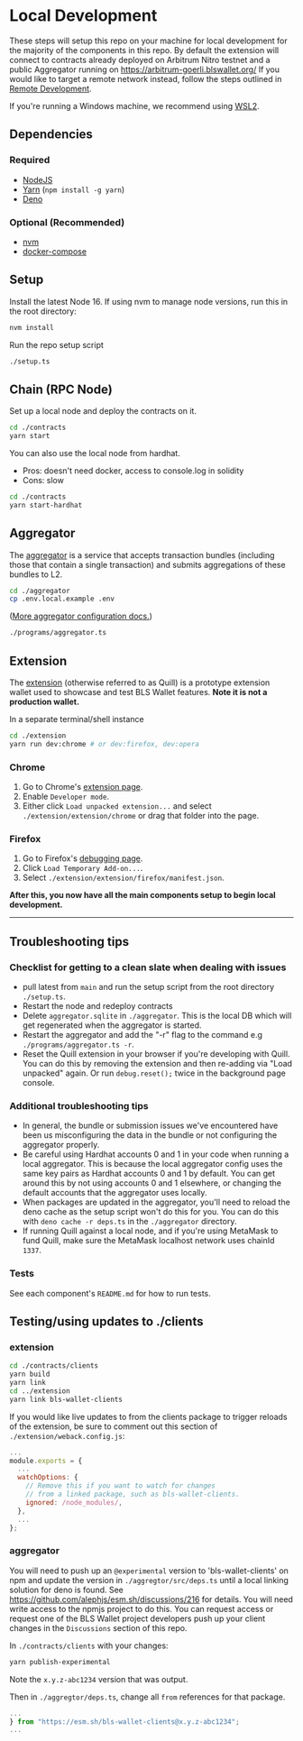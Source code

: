 # Local Development

These steps will setup this repo on your machine for local development for the majority of the components in this repo.
By default the extension will connect to contracts already deployed on Arbitrum Nitro testnet and a public Aggregator running on https://arbitrum-goerli.blswallet.org/
If you would like to target a remote network instead, follow the steps outlined in [Remote Development](./remote_development.md).

If you're running a Windows machine, we recommend using [WSL2](https://learn.microsoft.com/en-us/windows/wsl/).

## Dependencies

### Required

- [NodeJS](https://nodejs.org)
- [Yarn](https://yarnpkg.com/getting-started/install) (`npm install -g yarn`)
- [Deno](https://deno.land/#installation)

### Optional (Recommended)

- [nvm](https://github.com/nvm-sh/nvm#installing-and-updating)
- [docker-compose](https://docs.docker.com/compose/install/)

## Setup

Install the latest Node 16. If using nvm to manage node versions, run this in the root directory:

```sh
nvm install
```

Run the repo setup script

```sh
./setup.ts
```

## Chain (RPC Node)

Set up a local node and deploy the contracts on it.

```sh
cd ./contracts
yarn start
```

You can also use the local node from hardhat.

- Pros: doesn't need docker, access to console.log in solidity
- Cons: slow

```sh
cd ./contracts
yarn start-hardhat
```

## Aggregator

The [aggregator](../aggregator/) is a service that accepts transaction bundles (including those that contain a single transaction) and submits aggregations of these bundles to L2.

```sh
cd ./aggregator
cp .env.local.example .env
```

([More aggregator configuration docs.](../aggregator/README.md#configuration))

```sh
./programs/aggregator.ts
```

## Extension

The [extension](../extension/) (otherwise referred to as Quill) is a prototype extension wallet used to showcase and test BLS Wallet features. **Note it is not a production wallet.**

In a separate terminal/shell instance

```sh
cd ./extension
yarn run dev:chrome # or dev:firefox, dev:opera
```

### Chrome

1. Go to Chrome's [extension page](chrome://extensions).
2. Enable `Developer mode`.
3. Either click `Load unpacked extension...` and select `./extension/extension/chrome` or drag that folder into the page.

### Firefox

1. Go to Firefox's [debugging page](about:debugging#/runtime/this-firefox).
2. Click `Load Temporary Add-on...`.
3. Select `./extension/extension/firefox/manifest.json`.

**After this, you now have all the main components setup to begin local development.**

---

## Troubleshooting tips

### Checklist for getting to a clean slate when dealing with issues

- pull latest from `main` and run the setup script from the root directory `./setup.ts`.
- Restart the node and redeploy contracts
- Delete `aggregator.sqlite` in `./aggregator`. This is the local DB which will get regenerated when the aggregator is started.
- Restart the aggregator and add the "-r" flag to the command e.g `./programs/aggregator.ts -r`.
- Reset the Quill extension in your browser if you're developing with Quill. You can do this by removing the extension and then re-adding via "Load unpacked" again. Or run `debug.reset();` twice in the background page console.

### Additional troubleshooting tips

- In general, the bundle or submission issues we've encountered have been us misconfiguring the data in the bundle or not configuring the aggregator properly.
- Be careful using Hardhat accounts 0 and 1 in your code when running a local aggregator. This is because the local aggregator config uses the same key pairs as Hardhat accounts 0 and 1 by default. You can get around this by not using accounts 0 and 1 elsewhere, or changing the default accounts that the aggregator uses locally.
- When packages are updated in the aggregator, you'll need to reload the deno cache as the setup script won't do this for you. You can do this with `deno cache -r deps.ts` in the `./aggregator` directory.
- If running Quill against a local node, and if you're using MetaMask to fund Quill, make sure the MetaMask 
localhost network  uses chainId `1337`.

### Tests

See each component's `README.md` for how to run tests.

## Testing/using updates to ./clients

### extension

```sh
cd ./contracts/clients
yarn build
yarn link
cd ../extension
yarn link bls-wallet-clients
```

If you would like live updates to from the clients package to trigger reloads of the extension, be sure to comment out this section of `./extension/weback.config.js`:

```javascript
...
module.exports = {
  ...
  watchOptions: {
    // Remove this if you want to watch for changes
    // from a linked package, such as bls-wallet-clients.
    ignored: /node_modules/,
  },
  ...
};
```

### aggregator

You will need to push up an `@experimental` version to 'bls-wallet-clients' on npm and update the version in `./aggregtor/src/deps.ts` until a local linking solution for deno is found. See https://github.com/alephjs/esm.sh/discussions/216 for details.
You will need write access to the npmjs project to do this. You can request access or request one of the BLS Wallet project developers push up your client changes in the `Discussions` section of this repo.

In `./contracts/clients` with your changes:

```sh
yarn publish-experimental
```

Note the `x.y.z-abc1234` version that was output.

Then in `./aggregtor/deps.ts`, change all `from` references for that package.

```typescript
...
} from "https://esm.sh/bls-wallet-clients@x.y.z-abc1234";
...
```
